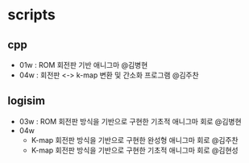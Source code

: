 # scripts
## cpp
- 01w : ROM 회전판 기반 애니그마 @김병현
- 04w : 회전판 <-> k-map 변환 및 간소화 프로그램 @김주찬

## logisim
- 03w : ROM 회전판 방식을 기반으로 구현한 기초적 애니그마 회로 @김병현
- 04w
    - K-map 회전판 방식을 기반으로 구현한 완성형 애니그마 회로 @김주찬
    - K-map 회전판 방식을 기반으로 구현한 기초적 애니그마 회로 @김현성